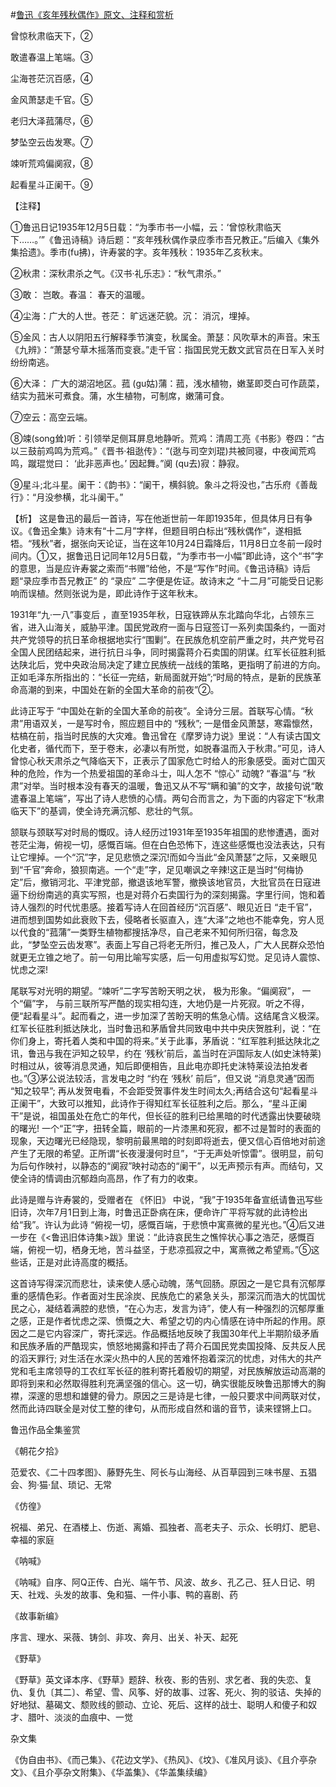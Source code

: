 #[鲁迅《亥年残秋偶作》原文、注释和赏析](https://www.vrrw.net/wx/9382.html)

曾惊秋肃临天下，②

敢遣春温上笔端。③

尘海苍茫沉百感，④

金风萧瑟走千官。⑤

老归大泽菰蒲尽，⑥

梦坠空云齿发寒。⑦

竦听荒鸡偏阒寂，⑧

起看星斗正阑干。⑨

【注释】

①鲁迅日记1935年12月5日载：“为季市书一小幅，云：‘曾惊秋肃临天下……。’”《鲁迅诗稿》诗后题：“亥年残秋偶作录应季市吾兄教正。”后编入《集外集拾遗》。季市(fu拂)，许寿裳的字。亥年残秋：1935年乙亥秋末。

②秋肃：深秋肃杀之气。《汉书·礼乐志》：“秋气肃杀。”

③敢： 岂敢。春温： 春天的温暖。

④尘海：广大的人世。苍茫： 旷远迷茫貌。沉： 消沉，埋掉。

⑤金风：古人以阴阳五行解释季节演变，秋属金。萧瑟：风吹草木的声音。宋玉《九辨》：“萧瑟兮草木摇落而变衰。”走千官：指国民党无数文武官员在日军入关时纷纷南逃。

⑥大泽： 广大的湖沼地区。菰 (gu姑)蒲：菰，浅水植物，嫩茎即茭白可作蔬菜，结实为菰米可煮食。蒲，水生植物，可制席，嫩蒲可食。

⑦空云：高空云端。

⑧竦(song耸)听：引领举足侧耳屏息地静听。荒鸡：清周工亮《书影》卷四：“古以三鼓前鸡鸣为荒鸡。”《晋书·祖逖传》：“(逖与司空刘琨)共被同寝，中夜闻荒鸡鸣，蹴琨觉曰： ‘此非恶声也。’ 因起舞。”阒 (qu去)寂：静寂。

⑨星斗;北斗星。阑干：《韵书》：“阑干，横斜貌。象斗之将没也，”古乐府《善哉行》：“月没参横，北斗阑干。”



【析】 这是鲁迅的最后一首诗，写在他逝世前一年即1935年，但具体月日有争议。《鲁迅全集》诗末有“十二月”字样，但题目明白标出“残秋偶作”，遂相抵牾。“残秋”者，据张向天论证，当在这年10月24日霜降后，11月8日立冬前一段时间内。①又，据鲁迅日记同年12月5日载，“为季市书一小幅”即此诗，这个“书”字的意思，当是应许寿裳之索而“书赠”给他，不是“写作”时间。《鲁迅诗稿》诗后题“录应季市吾兄教正” 的 “录应” 二字便是佐证。故诗末之 “十二月”可能受日记影响而误植。然则张说为是，即此诗作于这年秋末。

1931年“九·一八”事变后 ，直至1935年秋，日寇铁蹄从东北踏向华北，占领东三省，进入山海关，威胁平津。国民党政府一面与日寇签订一系列卖国条约，一面对共产党领导的抗日革命根据地实行“围剿”。在民族危机空前严重之时，共产党号召全国人民团结起来，进行抗日斗争，同时揭露蒋介石卖国的阴谋。红军长征胜利抵达陕北后，党中央政治局决定了建立民族统一战线的策略，更指明了前进的方向。正如毛泽东所指出的：“长征一完结，新局面就开始”;“时局的特点，是新的民族革命高潮的到来，中国处在新的全国大革命的前夜”②。

此诗正写于 “中国处在新的全国大革命的前夜”。全诗分三层。首联写心情。“秋肃”用语双关，一是写时令，照应题目中的 “残秋”; 一是借金风萧瑟，寒霜懔然，枯槁在前，指当时民族的大灾难。鲁迅曾在《摩罗诗力说》里说：“人有读古国文化史者，循代而下，至于卷末，必凄以有所觉，如脱春温而入于秋肃。”可见，诗人曾惊心秋天肃杀之气降临天下，正表示了国家危亡时给人的形象感受。面对亡国灭种的危险，作为一个热爱祖国的革命斗士，叫人怎不 “惊心” 动魄? “春温”与 “秋肃”对举。当时根本没有春天的温暖，鲁迅又从不写“瞒和骗”的文字，故接句说“敢遣春温上笔端”，写出了诗人悲愤的心情。两句合而言之，为下面的内容定下“秋肃临天下”的基调，使全诗充满沉郁、悲壮的气氛。

颔联与颈联写对时局的慨叹。诗人经历过1931年至1935年祖国的悲惨遭遇，面对苍茫尘海，俯视一切，感慨百端。但在白色恐怖下，连这些感慨也没法表达，只有让它埋掉。一个“沉”字，足见悲愤之深沉!而如今当此“金风萧瑟”之际，又亲眼见到“千官”奔命，狼狈南逃。一个“走”字，足见嘲讽之辛辣!这正是当时“何梅协定”后，撤销河北、平津党部，撤退该地军警，撤换该地官员，大批官员在日寇进逼下纷纷南逃的真实写照，也是对蒋介石卖国行为的深刻揭露。字里行间，饱和着诗人强烈的时代忧患感。接着写诗人在回首经历“沉百感”、眼见近日 “走千官”，进而想到国势如此衰败下去，侵略者长驱直入，连“大泽”之地也不能幸免，穷人觅以代食的“菰蒲”一类野生植物都搜括净尽，自己老来不知何所归宿，每念及此，“梦坠空云齿发寒”。表面上写自己将老无所归，推己及人，广大人民群众恐怕就更无立锥之地了。前一句用比喻写实感，后一句用虚拟写幻觉。足见诗人震惊、忧虑之深!

尾联写对光明的期望。“竦听”二字写苦盼天明之状， 极为形象。“偏阒寂”， 一个“偏”字， 与前三联所写严酷的现实相勾连，大地仍是一片死寂。听之不得，便“起看星斗”。起而看之，进一步加深了苦盼天明的焦急心情。这结尾含义极深。红军长征胜利抵达陕北，当时鲁迅和茅盾曾共同致电中共中央庆贺胜利，说：“在你们身上，寄托着人类和中国的将来。”关于此事，茅盾说：“红军胜利抵达陕北之讯，鲁迅与我在沪知之较早，约在 ‘残秋’前后，盖当时在沪国际友人(如史沫特莱)时相过从，彼等消息灵通，知后即便相告，且此电亦即托史沫特莱设法拍发者也。”③茅公说法较活，言发电之时 “约在 ‘残秋’ 前后”，但又说 “消息灵通”因而 “知之较早”; 再从发贺电看，不会距受贺事件发生时间太久;再结合这句“起看星斗正阑干”，大致可以推知，此诗作于得知红军长征胜利之后。那么，“星斗正阑干”是说，祖国虽处在危亡的年代，但长征的胜利已给黑暗的时代透露出快要破晓的曙光! 一个“正”字，扭转全篇，眼前的一片漆黑和死寂，都不过是暂时的表面的现象，天边曙光已经隐现，黎明前最黑暗的时刻即将逝去，便又信心百倍地对前途产生了无限的希望。正所谓“长夜漫漫何时旦”，“于无声处听惊雷”。很明显，前句为后句作映衬，以静态的“阒寂”映衬动态的“阑干”，以无声预示有声。而结句，又使全诗的情调由沉郁趋向高昂，作了有力的收束。

此诗是赠与许寿裳的，受赠者在 《怀旧》 中说，“我”于1935年备宣纸请鲁迅写些旧诗，次年7月1日到上海，时鲁迅正卧病在床，便命许广平将写就的此诗检出给“我”。许认为此诗 “俯视一切，感慨百端，于悲愤中寓熹微的星光也。”④后又进一步在《<鲁迅旧体诗集>跋》里说：“此诗哀民生之憔悴状心事之浩茫，感慨百端，俯视一切，栖身无地，苦斗益坚，于悲凉孤寂之中，寓熹微之希望焉。”⑤这些话，正是对此诗高度的概括。

这首诗写得深沉而悲壮，读来使人感心动魄，荡气回肠。原因之一是它具有沉郁厚重的感情色彩。作者面对生民涂炭、民族危亡的紧急关头，那深沉而浩大的忧国忧民之心，凝结着满腔的悲愤，“在心为志，发言为诗”，使人有一种强烈的沉郁厚重之感，正是作者忧虑之深、愤慨之大、希望之切的内心情感在诗中所起的作用。原因之二是它内容深广，寄托深远。作品概括地反映了我国30年代上半期阶级矛盾和民族矛盾的严酷现实，愤怒地揭露和抨击了蒋介石国民党卖国投降、反共反人民的滔天罪行; 对生活在水深火热中的人民的苦难怀抱着深沉的忧虑，对伟大的共产党和毛主席领导的工农红军长征的胜利寄托着殷切的期望，对民族解放运动高潮的即将到来和必然取得胜利充满坚强的信心。这一切，确实很能反映鲁迅那博大的胸襟，深邃的思想和雄健的骨力。原因之三是诗是七律，一般只要求中间两联对仗，然而此诗四联全是对仗工整的律句，从而形成自然和谐的音节，读来铿锵上口。

鲁迅作品全集鉴赏

《朝花夕拾》

范爱农、《二十四孝图》、藤野先生、阿长与山海经、从百草园到三味书屋、五猖会、狗·猫·鼠、琐记、无常

《仿徨》

祝福、弟兄、在酒楼上、伤逝、离婚、孤独者、高老夫子、示众、长明灯、肥皂、幸福的家庭

《呐喊》

《呐喊》自序、阿Q正传、白光、端午节、风波、故乡、孔乙己、狂人日记、明天、社戏、头发的故事、兔和猫、一件小事、鸭的喜剧、药

《故事新编》

序言、理水、采薇、铸剑、非攻、奔月、出关、补天、起死

《野草》

《野草》英文译本序、《野草》题辞、秋夜、影的告别、求乞者、我的失恋、复仇、复仇〔其二〕、希望、雪、风筝、好的故事、过客、死火、狗的驳诘、失掉的好地狱、墓碣文、颓败线的颤动、立论、死后、这样的战士、聪明人和傻子和奴才、腊叶、淡淡的血痕中、一觉

杂文集

《伪自由书》、《而己集》、《花边文学》、《热风》、《坟》、《准风月谈》、《且介亭杂文》、《且介亭杂文附集》、《华盖集》、《华盖集续编》

